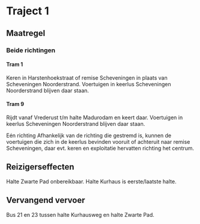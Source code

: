 # Traject 1
## Maatregel
### Beide richtingen

#### Tram 1
Keren in Harstenhoekstraat of remise Scheveningen in plaats van Scheveningen Noorderstrand.
Voertuigen in keerlus Scheveningen Noorderstrand blijven daar staan.

#### Tram 9
Rijdt vanaf Vrederust t/m halte Madurodam en keert daar.
Voertuigen in keerlus Scheveningen Noorderstrand blijven daar staan.

Eén richting
Afhankelijk van de richting die gestremd is, kunnen de voertuigen die zich in de keerlus bevinden vooruit of achteruit naar remise Scheveningen, daar evt. keren en exploitatie hervatten richting het centrum.

## Reizigerseffecten
Halte Zwarte Pad onbereikbaar. Halte Kurhaus is eerste/laatste halte.

## Vervangend vervoer
Bus 21 en 23 tussen halte Kurhausweg en halte Zwarte Pad.


